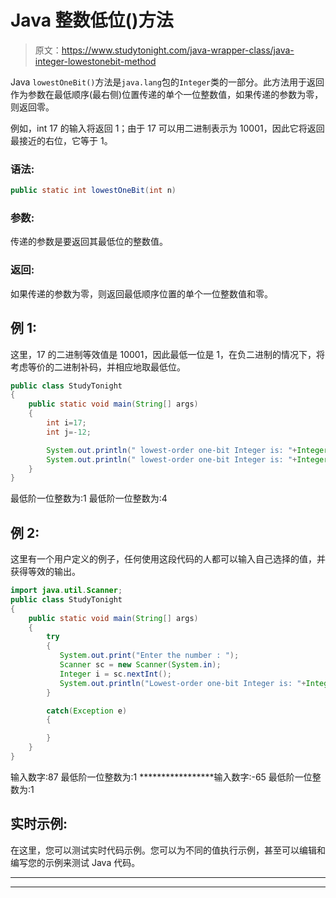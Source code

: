 # Java 整数低位()方法

> 原文：<https://www.studytonight.com/java-wrapper-class/java-integer-lowestonebit-method>

Java `lowestOneBit()`方法是`java.lang`包的`Integer`类的一部分。此方法用于返回作为参数在最低顺序(最右侧)位置传递的单个一位整数值，如果传递的参数为零，则返回零。

例如，int 17 的输入将返回 1；由于 17 可以用二进制表示为 10001，因此它将返回最接近的右位，它等于 1。

### 语法:

```java
public static int lowestOneBit(int n)
```

### 参数:

传递的参数是要返回其最低位的整数值。

### 返回:

如果传递的参数为零，则返回最低顺序位置的单个一位整数值和零。

## 例 1:

这里，17 的二进制等效值是 10001，因此最低一位是 1，在负二进制的情况下，将考虑等价的二进制补码，并相应地取最低位。

```java
public class StudyTonight
{  
    public static void main(String[] args) 
    {  
        int i=17;
        int j=-12;

        System.out.println(" lowest-order one-bit Integer is: "+Integer.lowestOneBit(i));  
        System.out.println(" lowest-order one-bit Integer is: "+Integer.lowestOneBit(j));  
    }  
}
```

最低阶一位整数为:1
最低阶一位整数为:4

## 例 2:

这里有一个用户定义的例子，任何使用这段代码的人都可以输入自己选择的值，并获得等效的输出。

```java
import java.util.Scanner;  
public class StudyTonight
{  
    public static void main(String[] args)
    {  
        try
        {
           System.out.print("Enter the number : ");  
           Scanner sc = new Scanner(System.in);  
           Integer i = sc.nextInt();  
           System.out.println("Lowest-order one-bit Integer is: "+Integer.lowestOneBit(i));  
        }

        catch(Exception e)
        {

        }
    }
} 
```

输入数字:87
最低阶一位整数为:1
*****************输入数字:-65
最低阶一位整数为:1

## 实时示例:

在这里，您可以测试实时代码示例。您可以为不同的值执行示例，甚至可以编辑和编写您的示例来测试 Java 代码。

* * *

* * *